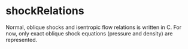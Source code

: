 # shockRelations
Normal, oblique shocks and isentropic flow relations is written in C.
For now, only exact oblique shock equations (pressure and density) are represented.
